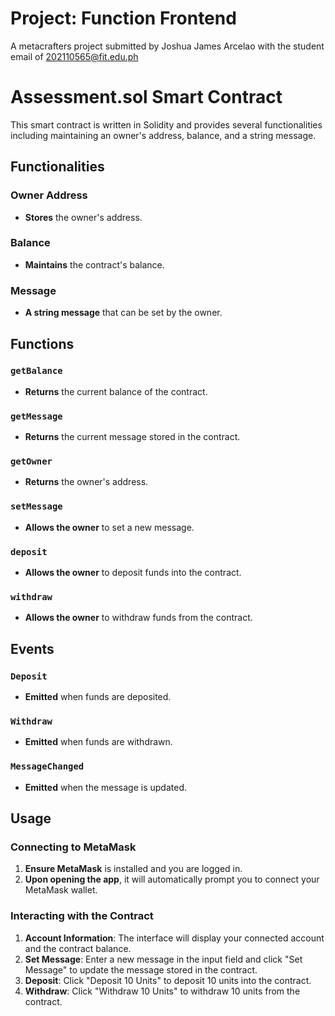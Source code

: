 # Project: Function Frontend

A metacrafters project submitted by Joshua James Arcelao with the student email of 202110565@fit.edu.ph


# Assessment.sol Smart Contract

This smart contract is written in Solidity and provides several functionalities including maintaining an owner's address, balance, and a string message.

## Functionalities

### Owner Address
- **Stores** the owner's address.

### Balance
- **Maintains** the contract's balance.

### Message
- **A string message** that can be set by the owner.

## Functions

### `getBalance`
- **Returns** the current balance of the contract.

### `getMessage`
- **Returns** the current message stored in the contract.

### `getOwner`
- **Returns** the owner's address.

### `setMessage`
- **Allows the owner** to set a new message.

### `deposit`
- **Allows the owner** to deposit funds into the contract.

### `withdraw`
- **Allows the owner** to withdraw funds from the contract.

## Events

### `Deposit`
- **Emitted** when funds are deposited.

### `Withdraw`
- **Emitted** when funds are withdrawn.

### `MessageChanged`
- **Emitted** when the message is updated.

## Usage

### Connecting to MetaMask
1. **Ensure MetaMask** is installed and you are logged in.
2. **Upon opening the app**, it will automatically prompt you to connect your MetaMask wallet.

### Interacting with the Contract
1. **Account Information**: The interface will display your connected account and the contract balance.
2. **Set Message**: Enter a new message in the input field and click "Set Message" to update the message stored in the contract.
3. **Deposit**: Click "Deposit 10 Units" to deposit 10 units into the contract.
4. **Withdraw**: Click "Withdraw 10 Units" to withdraw 10 units from the contract.
